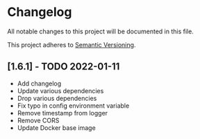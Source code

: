 # Changelog

All notable changes to this project will be documented in this file.

This project adheres to [Semantic Versioning](https://semver.org/spec/v2.0.0.html).

## [1.6.1] - TODO 2022-01-11

- Add changelog
- Update various dependencies
- Drop various dependencies
- Fix typo in config environment variable
- Remove timestamp from logger
- Remove CORS
- Update Docker base image
